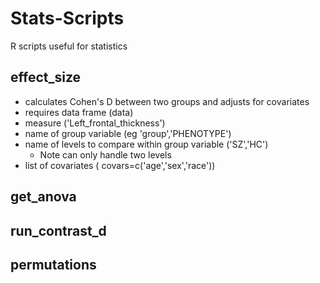 # Stats-Scripts
R scripts useful for statistics

## effect_size

- calculates Cohen's D between two groups and adjusts for covariates
- requires data frame (data)
- measure ('Left_frontal_thickness')
- name of group variable (eg 'group','PHENOTYPE')
- name of levels to compare within group variable ('SZ','HC') 
  - Note can only handle two levels
- list of covariates ( covars=c('age','sex','race'))

## get_anova

## run_contrast_d

## permutations
